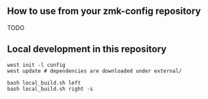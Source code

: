 ## How to use from your zmk-config repository

TODO

## Local development in this repository

```
west init -l config
west update # dependencies are downloaded under external/

bash local_build.sh left
bash local_build.sh right -s
```
